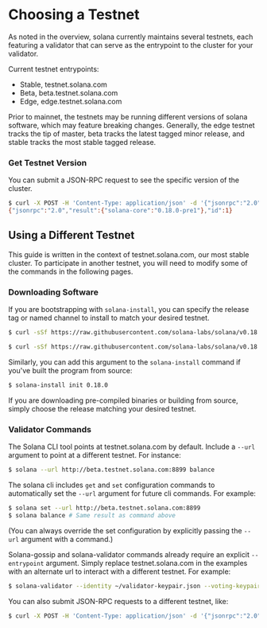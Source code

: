 # Choosing a Testnet

As noted in the overview, solana currently maintains several testnets, each featuring a validator that can serve as the entrypoint to the cluster for your validator.

Current testnet entrypoints:

* Stable, testnet.solana.com
* Beta, beta.testnet.solana.com
* Edge, edge.testnet.solana.com

Prior to mainnet, the testnets may be running different versions of solana software, which may feature breaking changes. Generally, the edge testnet tracks the tip of master, beta tracks the latest tagged minor release, and stable tracks the most stable tagged release.

### Get Testnet Version

You can submit a JSON-RPC request to see the specific version of the cluster.

```bash
$ curl -X POST -H 'Content-Type: application/json' -d '{"jsonrpc":"2.0","id":1, "method":"getVersion"}' edge.testnet.solana.com:8899
{"jsonrpc":"2.0","result":{"solana-core":"0.18.0-pre1"},"id":1}
```

## Using a Different Testnet

This guide is written in the context of testnet.solana.com, our most stable cluster. To participate in another testnet, you will need to modify some of the commands in the following pages.

### Downloading Software

If you are bootstrapping with `solana-install`, you can specify the release tag or named channel to install to match your desired testnet.

```bash
$ curl -sSf https://raw.githubusercontent.com/solana-labs/solana/v0.18.0/install/solana-install-init.sh | sh -s - 0.18.0
```

```bash
$ curl -sSf https://raw.githubusercontent.com/solana-labs/solana/v0.18.0/install/solana-install-init.sh | sh -s - beta
```

Similarly, you can add this argument to the `solana-install` command if you've built the program from source:

```bash
$ solana-install init 0.18.0
```

If you are downloading pre-compiled binaries or building from source, simply choose the release matching your desired testnet.

### Validator Commands

The Solana CLI tool points at testnet.solana.com by default. Include a `--url` argument to point at a different testnet. For instance:

```bash
$ solana --url http://beta.testnet.solana.com:8899 balance
```

The solana cli includes `get` and `set` configuration commands to automatically set the `--url` argument for future cli commands. For example:

```bash
$ solana set --url http://beta.testnet.solana.com:8899
$ solana balance # Same result as command above
```

\(You can always override the set configuration by explicitly passing the `--url` argument with a command.\)

Solana-gossip and solana-validator commands already require an explicit `--entrypoint` argument. Simply replace testnet.solana.com in the examples with an alternate url to interact with a different testnet. For example:

```bash
$ solana-validator --identity ~/validator-keypair.json --voting-keypair ~/validator-vote-keypair.json --ledger ~/validator-config --rpc-port 8899 beta.testnet.solana.com
```

You can also submit JSON-RPC requests to a different testnet, like:

```bash
$ curl -X POST -H 'Content-Type: application/json' -d '{"jsonrpc":"2.0","id":1, "method":"getTransactionCount"}' http://beta.testnet.solana.com:8899
```
